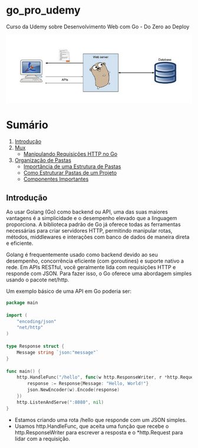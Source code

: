 # go_pro_udemy
    
Curso da Udemy sobre Desenvolvimento Web com Go - Do Zero ao Deploy

![GOlang](/github/banner.png)

# Sumário

1. [Introdução](#introdução)
2. [Mux](/notes/mux.md#mux)
    * [Manipulando Requisições HTTP no Go](/notes/mux.md#manipulando-requisições-http-no-go)
3. [Organização de Pastas](/notes/structure.md#organização-de-pastas)
    * [Importância de uma Estrutura de Pastas](/notes/structure.md#importância-de-uma-estrutura-de-pastas)
    * [Como Estruturar Pastas de um Projeto](/notes/structure.md#como-estruturar-pastas-de-um-projeto)
    * [Componentes Importantes](/notes/structure.md#componentes-importantes)

## Introdução

Ao usar Golang (Go) como backend ou API, uma das suas maiores vantagens é a simplicidade e o desempenho elevado que a linguagem proporciona. A biblioteca padrão de Go já oferece todas as ferramentas necessárias para criar servidores HTTP, permitindo manipular rotas, métodos, middlewares e interações com banco de dados de maneira direta e eficiente.

Golang é frequentemente usado como backend devido ao seu desempenho, concorrência eficiente (com goroutines) e suporte nativo a rede. Em APIs RESTful, você geralmente lida com requisições HTTP e responde com JSON. Para fazer isso, o Go oferece uma abordagem simples usando o pacote net/http.

Um exemplo básico de uma API em Go poderia ser:

```go
package main

import (
    "encoding/json"
    "net/http"
)

type Response struct {
    Message string `json:"message"`
}

func main() {
    http.HandleFunc("/hello", func(w http.ResponseWriter, r *http.Request) {
        response := Response{Message: "Hello, World!"}
        json.NewEncoder(w).Encode(response)
    })
    http.ListenAndServe(":8080", nil)
}
```

* Estamos criando uma rota /hello que responde com um JSON simples.
* Usamos http.HandleFunc, que aceita uma função que recebe o http.ResponseWriter para escrever a resposta e o *http.Request para lidar com a requisição.